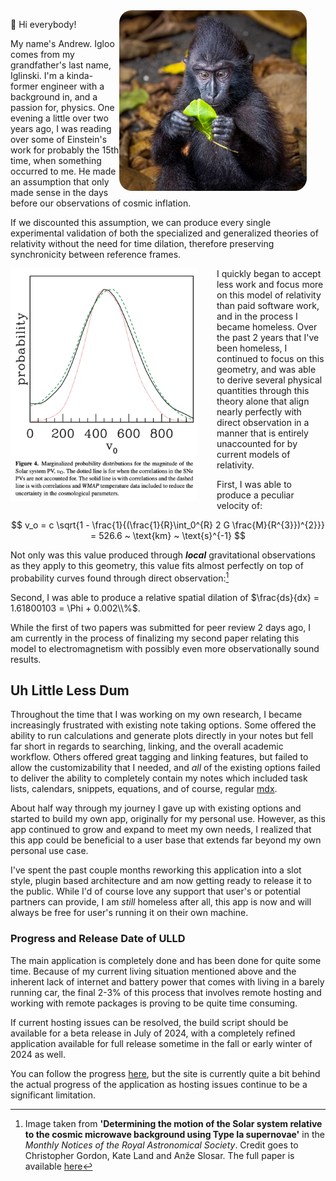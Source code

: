 <img src="./woah.JPG" width=300 align=right style="border-radius: 20px; margin: auto 30px auto auto; position: relative"/>

👋 Hi everybody!

My name's Andrew. Igloo comes from my grandfather's last name, Iglinski. I'm a kinda-former engineer with a background in, and a passion for, physics. One evening a little over two years ago, I was reading over some of Einstein's work for probably the 15th time, when something occurred to me. He made an assumption that only made sense in the days before our observations of cosmic inflation.

If we discounted this assumption, we can produce every single experimental validation of both the specialized and generalized theories of relativity without the need for time dilation, therefore preserving synchronicity between reference frames.

<img src="./pvProbability.png" width=300 align=left style="margin: auto 30px auto auto; position: relative"/>
I quickly began to accept less work and focus more on this model of relativity than paid software work, and in the process I became homeless. Over the past 2 years that I've been homeless, I continued to focus on this geometry, and was able to derive several physical quantities through this theory alone that align nearly perfectly with direct observation in a manner that is entirely unaccounted for by current models of relativity.

First, I was able to produce a peculiar velocity of:

$$
v_o = c \sqrt{1 - \frac{1}{(\frac{1}{R}\int_0^{R} 2 G \frac{M}{R^{3}})^{2}}} = 526.6 ~ \text{km} ~ \text{s}^{-1}
$$

Not only was this value produced through **_local_** gravitational observations as they apply to this geometry, this value fits almost perfectly on top of probability curves found through direct observation:[^1]

Second, I was able to produce a relative spatial dilation of $\frac{ds}{dx} = 1.61800103 = \Phi + 0.002\\%$.

While the first of two papers was submitted for peer review 2 days ago, I am currently in the process of finalizing my second paper relating this model to electromagnetism with possibly even more observationally sound results.

## Uh Little Less Dum

Throughout the time that I was working on my own research, I became increasingly frustrated with existing note taking options. Some offered the ability to run calculations and generate plots directly in your notes but fell far short in regards to searching, linking, and the overall academic workflow. Others offered great tagging and linking features, but failed to allow the customizability that I needed, and _all_ of the existing options failed to deliver the ability to completely contain my notes which included task lists, calendars, snippets, equations, and of course, regular [mdx](https://mdxjs.com/).

About half way through my journey I gave up with existing options and started to build my own app, originally for my personal use. However, as this app continued to grow and expand to meet my own needs, I realized that this app could be beneficial to a user base that extends far beyond my own personal use case.

I've spent the past couple months reworking this application into a slot style, plugin based architecture and am now getting ready to release it to the public. While I'd of course love any support that user's or potential partners can provide, I am _still_ homeless after all, this app is now and will always be free for user's running it on their own machine.

### Progress and Release Date of ULLD

The main application is completely done and has been done for quite some time. Because of my current living situation mentioned above and the inherent lack of internet and battery power that comes with living in a barely running car, the final 2-3% of this process that involves remote hosting and working with remote packages is proving to be quite time consuming.

If current hosting issues can be resolved, the build script should be available for a beta release in July of 2024, with a completely refined application available for full release sometime in the fall or early winter of 2024 as well.

You can follow the progress [here](uhlittlelessdum.com), but the site is currently quite a bit behind the actual progress of the application as hosting issues continue to be a significant limitation.

[^1]: Image taken from **'Determining the motion of the Solar system relative to the cosmic microwave background using Type Ia supernovae'** in the _Monthly Notices of the Royal Astronomical Society_. Credit goes to Christopher Gordon, Kate Land and Anže Slosar. The full paper is available [here](https://doi.org/10.1111/j.1365-2966.2008.13239.x)
